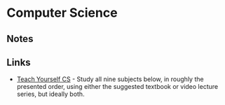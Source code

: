 # Computer Science


## Notes


## Links

- [Teach Yourself CS](https://teachyourselfcs.com/) - Study all nine subjects below, in roughly the presented order, using either the suggested textbook or video lecture series, but ideally both.
